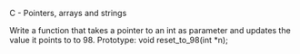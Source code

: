 C - Pointers, arrays and strings

Write a function that takes a pointer to an int as parameter and updates the value it points to to 98.
Prototype: void reset_to_98(int *n);
